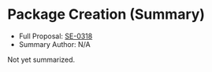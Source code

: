 # Package Creation (Summary)

* Full Proposal: [SE-0318](https://github.com/apple/swift-evolution/blob/main/proposals/0318-package-creation.md)
* Summary Author: N/A

Not yet summarized.
